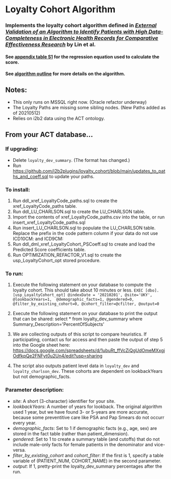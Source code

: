 # Loyalty Cohort Algorithm
### Implements the loyalty cohort algorithm defined in [*External Validation of an Algorithm to Identify Patients with High Data-Completeness in Electronic Health Records for Comparative Effectiveness Research*](https://pubmed.ncbi.nlm.nih.gov/32099479/) by Lin et al.

#### See [appendix table S1](https://www.dovepress.com/get_supplementary_file.php?f=232540.docx) for the regression equation used to calculate the score.
#### See [algorithm outline](https://github.com/i2b2plugins/loyalty_cohort/blob/main/ALGORITHM_README.md) for more details on the algorithm.

## Notes:
* This only runs on MSSQL right now. (Oracle refactor underway)
* The Loyalty Paths are missing some sibling nodes. (New Paths added as of 20210512)
* Relies on i2b2 data using the ACT ontology.

## From your ACT database...

### If upgrading:
* Delete `loyalty_dev_summary`. (The format has changed.)
* Run https://github.com/i2b2plugins/loyalty_cohort/blob/main/updates_to_paths_and_coeff.sql to update your paths.

### To install:
1) Run ddl_xref_LoyaltyCode_paths.sql to create the xref_LoyaltyCode_paths table.
2) Run ddl_LU_CHARLSON.sql to create the LU_CHARLSON table.
4) Import the contents of xref_LoyaltyCode_paths.csv into the table, or run insert_xref_LoyaltyCode_paths.sql
5) Run insert_LU_CHARLSON.sql to populate the LU_CHARLSON table. Replace the prefix in the code pattern column if your data do not use ICD10CM: and ICD9CM:
6) Run ddl_dml_xref_LoyaltyCohort_PSCoeff.sql to create and load the Predicted Score coefficients table.
7) Run OPTIMIZATION_REFACTOR_V1.sql to create the usp_LoyaltyCohort_opt stored procedure.

### To run:
1) Execute the following statement on your database to compute the loyalty cohort. This should take about 10 minutes or less.
		 `EXEC [dbo].[usp_LoyaltyCohort_opt] @indexDate = '20210201', @site='UKY', @lookbackYears=1,  @demographic_facts=1, @gendered=0, @filter_by_existing_cohort=0, @cohort_filter=@cfilter, @output=0 `
2) Execute the following statement on your database to print the output that can be shared:
	select * from loyalty_dev_summary where Summary_Description='PercentOfSubjects'

3) We are collecting outputs of this script to compare heuristics. If participating, contact us for access and then paste the output of step 5 into the Google sheet here:
https://docs.google.com/spreadsheets/d/1ubuRt_ffVcZiQgUdOmeMXxgjOdfkpQe2FNFyt0u2Un4/edit?usp=sharing

4) The script also outputs patient level data in `loyalty_dev` and `loyalty_charlson_dev`. These cohorts are dependent on lookbackYears but not demographic_facts.

### Parameter description:
* *site*: A short (3-character) identifier for your site.
* *lookbackYears*: A number of years for lookback. The original algorithm used 1 year, but we have found 3- or 5-years are more accurate, because some preventitive care like PSA and Pap Smears do not occurr every year.
* *demographic_facts*: Set to 1 if demographic facts (e.g., age, sex) are stored in the fact table (rather than patient_dimension).
* *gendered*: Set to 1 to create a summary table (and cutoffs) that do not include male-only facts for female patients in the denominator and vice-versa.
* *filter_by_existing_cohort* and *cohort_filter*: If the first is 1, specify a table variable of (PATIENT_NUM, COHORT_NAME) in the second parameter.
* *output*: If 1, pretty-print the loyalty_dev_summary percentages after the run.
